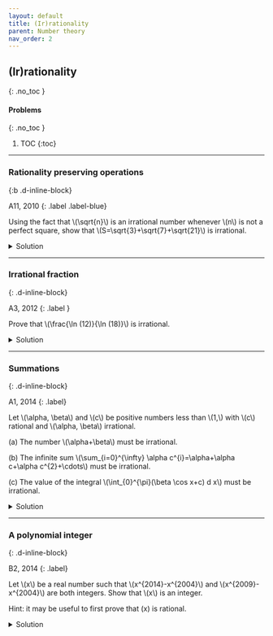 ```yaml
---
layout: default
title: (Ir)rationality
parent: Number theory
nav_order: 2
---
```



## (Ir)rationality
{: .no_toc  }


#### Problems
{: .no_toc  }

1. TOC
{:toc}

---

### Rationality preserving operations
{:b .d-inline-block}

A11, 2010
{: .label .label-blue}

Using the fact that \\(\sqrt{n}\\) is an irrational number whenever \\(n\\) is not a perfect square, show that \\(S=\sqrt{3}+\sqrt{7}+\sqrt{21}\\) is irrational.

<details markdown="1">
<summary>Solution</summary>

Our proof works by showing a series of "If x is rational so is y". Suppose \\(S\\) is rational, then the following sequence of numbers must be rational too.


|---|---|
\\(7\sqrt{3}+3\sqrt{7}+\sqrt{21}\\) | Square the given number and subtract the integer part|
\\(6\sqrt{3}+2\sqrt{7}\quad\\) | Subtract \\(S\\) from the above number. Since \\(S\\) is assumed to be rational, this number must be rational too.|
\\(\sqrt{3}\sqrt{7}\quad\quad\\) | Square the above number and remove the integer part.|


But we know that \\(\sqrt{21}\\) is not rational and hence a contradiction.

</details>

---

### Irrational fraction
{: .d-inline-block}

A3, 2012
{: .label }

Prove that \\(\frac{\ln (12)}{\ln (18)}\\) is irrational.


<details>
<summary>Solution</summary>

<p>
We know that \(\frac{\ln (12)}{\ln (18)}=\log_{18}(12) .\) Suppose this is rational, say \(=\frac{a}{b}\) where \(a, b\) are integers with \(b \neq 0\).
Then \(18^{\frac{a}{b}}=12,\) so \(18^{a}=12^{b} .\) By factoring into primes this gives \(3^{2 a} 2^{a}=3^{b} 2^{2 b},\) which by unique factorization can happen only if \(2 a=b\) and \(a=2 b\). But this gives \(a=b=0\), a contradiction.
</p>

</details>


---

### Summations
{: .d-inline-block}

A1, 2014
{: .label}

<p>
Let \(\alpha, \beta\) and \(c\) be positive numbers less than \(1,\) with \(c\) rational and \(\alpha, \beta\) irrational.
</p>

<p>
(a) The number \(\alpha+\beta\) must be irrational.
</p>

<p>
(b) The infinite sum \(\sum_{i=0}^{\infty} \alpha c^{i}=\alpha+\alpha c+\alpha c^{2}+\cdots\) must be irrational.
</p>

<p>
(c) The value of the integral \(\int_{0}^{\pi}(\beta \cos x+c) d x\) must be irrational.
</p>

<details><summary>Solution</summary>

<p>
False-True-True
</p>

</details>

---

### A polynomial integer
{: .d-inline-block}

B2, 2014
{: .label}

<p>
Let \(x\) be a real number such that \(x^{2014}-x^{2004}\) and \(x^{2009}-x^{2004}\) are both integers. Show that \(x\) is an integer. <br>

Hint: it may be useful to first prove that \(x\) is rational.
</p>


<details><summary>Solution</summary>

<p>
Here is one of several possible ways. \(x^{2014}-x^{2009}=x^{2009}\left(x^{5}-1\right)\) and \(x^{2004}\left(x^{5}-1\right)\) are integers, which we may assume to be nonzero (else \(x=0\) or 1 and we are done). Dividing, we get that \(x^{5}\) is rational. Now dividing the integer \(x^{2004}\left(x^{5}-1\right)\) by the rational number \(x^{5}-1,\) we see that \(x^{2004}\) is rational. since 2004 and 5 are coprime, \(x\) is rational as well. (E.g., \(x^{5}\) is rational, so \(\left(x^{5}\right)^{401}=x^{2005}\) is rational. Now divide by the rational number \(x^{2004}\).)
Let \(x=\frac{a}{b}\) with \(a, b\) coprime integers.
</p>

<p>
Consider the integer \(\displaystyle \frac{a^{2000}}{b^{2009}}-\frac{a^{2004}}{b^{2004}}=\frac{a^{2009}-b^{5} a^{2004}}{b^{2000}}\).
If a prime \(p\) divides the denominator, it must divide the numerator as well.
</p>

<p>
Now \(p \mid b,\) so \(p \mid b^{5} a^{2004},\) so \(p \mid a^{2009}\) and finally \(p \mid a,\) a contradiction. Thus \(b=1,\) i.e., \(x\) is an integer.
</p>



</details>



